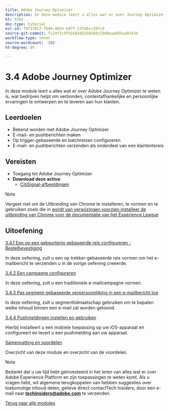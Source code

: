 ```yaml
---
title: Adobe Journey Optimizer
description: In deze module leert u alles wat er over Journey Optimizer te weten is, wat bedrijven helpt om verbonden, contextafhankelijke en persoonlijke ervaringen te ontwerpen en te leveren aan hun klanten.
kt: 5342
doc-type: tutorial
exl-id: f9f37817-f640-4b54-b977-13fd6cc29fcd
source-git-commit: fc24f3c9fb1683db35026dc53d0aaa055aa87e34
workflow-type: tm+mt
source-wordcount: '286'
ht-degree: 0%

---
```


# 3.4 Adobe Journey Optimizer

In deze module leert u alles wat er over Adobe Journey Optimizer te weten is, wat bedrijven helpt om verbonden, contextafhankelijke en persoonlijke ervaringen te ontwerpen en te leveren aan hun klanten.

## Leerdoelen

- Bekend worden met Adobe Journey Optimizer
- E-mail- en pushberichten maken
- Op trigger-gebaseerde en batchreizen configureren
- E-mail- en pushberichten verzenden als onderdeel van een klantentereis

## Vereisten

- Toegang tot Adobe Journey Optimizer
- **Download deze activa**:
   - [CitiSignal-afbeeldingen](./../../../assets/ajo/CitiSignal-images.zip)

>[!NOTE]
>
>Vergeet niet om de Uitbreiding van Chrome te installeren, te vormen en te gebruiken zoals die in [ wordt van verwijzingen voorzien installeer de uitbreiding van Chrome voor de documentatie van het Experience League ](../../gettingstarted/gettingstarted/ex1.md)

## Uitoefening

[3.4.1 Een op een gebeurtenis gebaseerde reis configureren - Bestelbevestiging](./ex1.md)

In deze oefening, zult u een op trekker-gebaseerde reis vormen om het e-mailbericht te verzenden u in de vorige oefening creeerde.

[3.4.2 Een campagne configureren](./ex2.md)

In deze oefening, zult u een traditionele e-mailcampagne vormen.

[3.4.3 Pas segment-gebaseerde verpersoonlijking in een e-mailbericht toe](./ex3.md)

In deze oefening, zult u segmentlidmaatschap gebruiken om te bepalen welke inhoud binnen een e-mail zal worden getoond.

[3.4.4 Pushmeldingen instellen en gebruiken](./ex4.md)

Hierbij installeert u een mobiele toepassing op uw iOS-apparaat en configureert en levert u een pushmelding aan uw apparaat.

[Samenvatting en voordelen](./summary.md)

Overzicht van deze module en overzicht van de voordelen.

>[!NOTE]
>
>Bedankt dat u uw tijd hebt geïnvesteerd in het leren van alles wat er over Adobe Experience Platform en zijn toepassingen te weten komt. Als u vragen hebt, wil algemene terugkoppelen van hebben suggesties over toekomstige inhoud delen, gelieve direct contactTech Insiders, door een e-mail naar **techinsiders@adobe.com** te verzenden.

[Terug naar alle modules](../../../overview.md)
